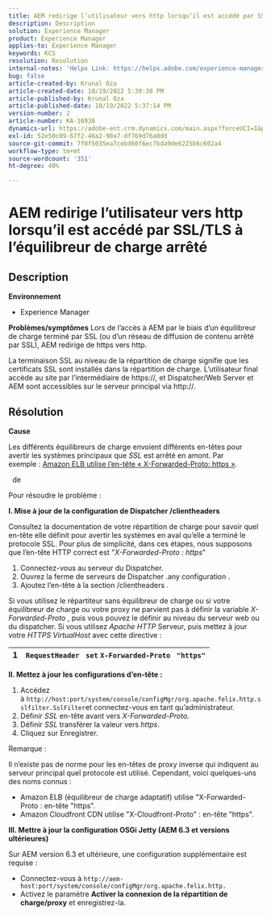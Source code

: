 ```yaml
---
title: AEM redirige l’utilisateur vers http lorsqu’il est accédé par SSL/TLS à l’équilibreur de charge arrêté
description: Description
solution: Experience Manager
product: Experience Manager
applies-to: Experience Manager
keywords: KCS
resolution: Resolution
internal-notes: 'Helpx Link: https://helpx.adobe.com/experience-manager/kb/AEM-redirecting-back-to-http-on-accessed-via-SSL-terminated-Load-Balancer.html'
bug: false
article-created-by: Krunal Oza
article-created-date: 10/19/2022 5:30:38 PM
article-published-by: Krunal Oza
article-published-date: 10/19/2022 5:37:14 PM
version-number: 2
article-number: KA-16936
dynamics-url: https://adobe-ent.crm.dynamics.com/main.aspx?forceUCI=1&pagetype=entityrecord&etn=knowledgearticle&id=d23762bb-d34f-ed11-bba2-00224808679b
exl-id: 52e50c09-67f2-46a2-90a7-df769d76a0dd
source-git-commit: 7f0f5035ea7cebd60f6ec7bda9de6225b6c602a4
workflow-type: tm+mt
source-wordcount: '351'
ht-degree: 40%

---
```


# AEM redirige l’utilisateur vers http lorsqu’il est accédé par SSL/TLS à l’équilibreur de charge arrêté

## Description

<b>Environnement</b>
- Experience Manager



<b>Problèmes/symptômes</b>
Lors de l’accès à AEM par le biais d’un équilibreur de charge terminé par SSL (ou d’un réseau de diffusion de contenu arrêté par SSL), AEM redirige de https vers http.

La terminaison SSL au niveau de la répartition de charge signifie que les certificats SSL sont installés dans la répartition de charge. L’utilisateur final accède au site par l’intermédiaire de https://, et Dispatcher/Web Server et AEM sont accessibles sur le serveur principal via http://.




## Résolution


<b>Cause</b>

Les différents équilibreurs de charge envoient différents en-têtes pour avertir les systèmes principaux que *SSL* est arrêté en amont. Par exemple : [Amazon ELB utilise l’en-tête « X-Forwarded-Proto: https »](https://docs.aws.amazon.com/fr_fr/elasticloadbalancing/latest/classic/x-forwarded-headers.html#x-forwarded-proto).

&#x200B; &#x200B; de  &#x200B;

Pour résoudre le problème :

<b>I. Mise à jour de la configuration de Dispatcher /clientheaders</b>

Consultez la documentation de votre répartition de charge pour savoir quel en-tête elle définit pour avertir les systèmes en aval qu’elle a terminé le protocole SSL. Pour plus de simplicité, dans ces étapes, nous supposons que l’en-tête HTTP correct est &quot;*X-Forwarded-Proto : https*&quot;

1. Connectez-vous au serveur du Dispatcher.
2. Ouvrez la ferme de serveurs de Dispatcher .any configuration .
3. Ajoutez l’en-tête à la section /clientheaders .


Si vous utilisez le répartiteur sans équilibreur de charge ou si votre équilibreur de charge ou votre proxy ne parvient pas à définir la variable *X-Forwarded-Proto* , puis vous pouvez le définir au niveau du serveur web ou du dispatcher. Si vous utilisez *Apache HTTP* Serveur, puis mettez à jour votre *HTTPS VirtualHost* avec cette directive :


| 1 | `RequestHeader ` `set` `X-Forwarded-Proto ` `"https"` |
| --- | --- |


<b>II. Mettez à jour les configurations d’en-tête :</b>

1. Accédez à `http://host:port/system/console/configMgr/org.apache.felix.http.sslfilter.SslFilter`et connectez-vous en tant qu’administrateur.
2. Définir *SSL* en-tête avant vers *X-Forwarded-Proto.*
3. Définir *SSL* transférer la valeur vers *https*.
4. Cliquez sur Enregistrer.


Remarque :

Il n’existe pas de norme pour les en-têtes de proxy inverse qui indiquent au serveur principal quel protocole est utilisé. Cependant, voici quelques-uns des noms connus :

- Amazon ELB (équilibreur de charge adaptatif) utilise &quot;X-Forwarded-Proto : en-tête &quot;https&quot;.
- Amazon Cloudfront CDN utilise &quot;X-Cloudfront-Proto&quot; : en-tête &quot;https&quot;.


<b>III. Mettre à jour la configuration OSGi Jetty (AEM 6.3 et versions ultérieures)</b>

Sur AEM version 6.3 et ultérieure, une configuration supplémentaire est requise :

- Connectez-vous à `http://aem-host:port/system/console/configMgr/org.apache.felix.http.`
- Activez le paramètre <b>Activer la connexion de la répartition de charge/proxy</b> et enregistrez-la.
